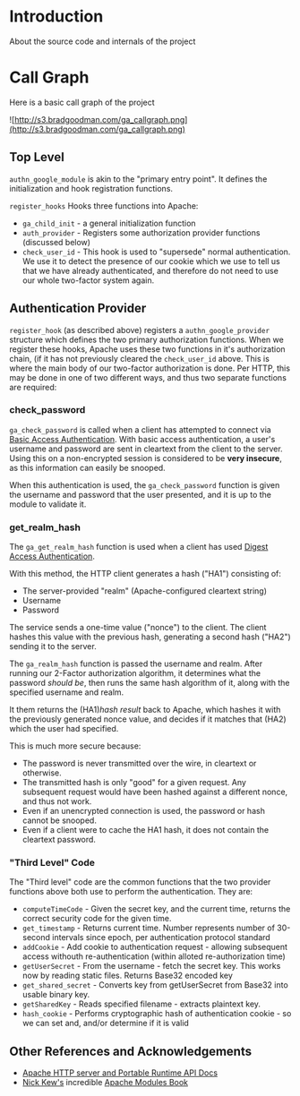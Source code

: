 # Introduction #

About the source code and internals of the project


# Call Graph #

Here is a basic call graph of the project

![http://s3.bradgoodman.com/ga_callgraph.png](http://s3.bradgoodman.com/ga_callgraph.png)

## Top Level ##

`authn_google_module` is akin to the "primary entry point". It defines the initialization and hook registration functions.

`register_hooks` Hooks three functions into Apache:

  * `ga_child_init` - a general initialization function
  * `auth_provider` - Registers some authorization provider functions (discussed below)
  * `check_user_id` - This hook is used to "supersede" normal authentication. We use it to detect the presence of our cookie which we use to tell us that we have already authenticated, and therefore do not need to use our whole two-factor system again.

## Authentication Provider ##

`register_hook` (as described above) registers a `authn_google_provider` structure which defines the two primary authorization functions. When we register these hooks, Apache uses these two functions in it's authorization chain, (if it has not previously cleared the `check_user_id` above. This is where the main body of our two-factor authorization is done. Per HTTP, this may be done in one of two different ways, and thus two separate functions are required:

### check\_password ###

`ga_check_password` is called when a client has attempted to connect via [Basic Access Authentication](http://en.wikipedia.org/wiki/Basic_access_authentication). With basic access authentication, a user's username and password are sent in cleartext from the client to the server. Using this on a non-encrypted session is considered to be **very insecure**, as this information can easily be snooped.

When this authentication is used, the `ga_check_password` function is given the username and password that the user presented, and it is up to the module to validate it.

### get\_realm\_hash ###

The `ga_get_realm_hash` function is used when a client has used [Digest Access Authentication](http://en.wikipedia.org/wiki/Digest_access_authentication).

With this method, the HTTP client generates a hash ("HA1") consisting of:
  * The server-provided "realm" (Apache-configured cleartext string)
  * Username
  * Password

The service sends a one-time value ("nonce") to the client. The client hashes this value with the previous hash, generating a second hash ("HA2") sending it to the server.

The `ga_realm_hash` function is passed the username and realm. After running our 2-Factor authorization algorithm, it determines what the password _should be_, then runs the same hash algorithm of it, along with the specified username and realm.

It them returns the (HA1)_hash result_ back to Apache, which hashes it with the previously generated nonce value, and decides if it matches that (HA2) which the user had specified.

This is much more secure because:

  * The password is never transmitted over the wire, in cleartext or otherwise.
  * The transmitted hash is only "good" for a given request. Any subsequent request would have been hashed against a different nonce, and thus not work.
  * Even if an unencrypted connection is used, the password or hash cannot be snooped.
  * Even if a client were to cache the HA1 hash, it does not contain the cleartext password.


### "Third Level" Code ###

The "Third level" code are the common functions that the two provider functions above both use to perform the authentication. They are:

  * `computeTimeCode` - Given the secret key, and the current time, returns the correct security code for the given time.
  * `get_timestamp` - Returns current time. Number represents number of 30-second intervals since epoch, per authentication protocol standard
  * `addCookie` - Add cookie to authentication request - allowing subsequent access withouth re-authentication (within alloted re-authorization time)
  * `getUserSecret` - From the username - fetch the secret key. This works now by reading static files. Returns Base32 encoded key
  * `get_shared_secret` - Converts key from getUserSecret from Base32 into usable binary key.
  * `getSharedKey` - Reads specified filename - extracts plaintext key.
  * `hash_cookie` - Performs cryptographic hash of authentication cookie - so we can set and, and/or determine if it is valid

## Other References and Acknowledgements ##

  * [Apache HTTP server and Portable Runtime API Docs](http://ci.apache.org/projects/httpd/trunk/doxygen/)
  * [Nick Kew's](http://www.apachetutor.org/) incredible [Apache Modules Book](http://www.amazon.com/Apache-Modules-Book-Application-Development/dp/0132409674)